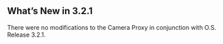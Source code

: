 ## What’s New in 3.2.1

There were no modifications to the Camera Proxy  in conjunction with O.S. Release 3.2.1.
